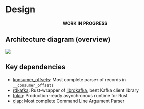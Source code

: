 # Design

<div align="center" style="text-align: center;">

**WORK IN PROGRESS**

</div>

## Architecture diagram (overview)

![](https://docs.google.com/drawings/d/e/2PACX-1vTJf5vkITRpDPlL-icLwYHRbUB7Y2KGbkkdcKNhECJ3tdrUJud9Cr3Hnowp_nLN55aiZuw01hmzXNmw/pub?w=1008&h=761)

## Key dependencies

* [konsumer_offsets](https://crates.io/crates/konsumer_offsets):
  Most complete parser of records in `__consumer_offsets`
* [rdkafka](https://crates.io/crates/rdkafka):
  Rust-wrapper of [librdkafka](https://github.com/edenhill/librdkafka),
  best Kafka client library   
* [tokio](https://tokio.rs): Production-ready asynchronous runtime for Rust
* [clap](https://crates.io/crates/clap): Most complete Command Line Argument Parser